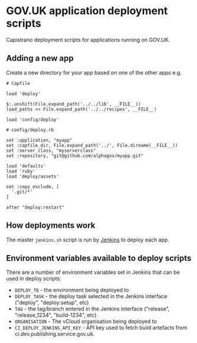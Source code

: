 # GOV.UK application deployment scripts

Capistrano deployment scripts for applications running on GOV.UK.

## Adding a new app

Create a new directory for your app based on one of the other apps e.g.

```
# Capfile

load 'deploy'

$:.unshift(File.expand_path('../../lib', __FILE__))
load_paths << File.expand_path('../../recipes', __FILE__)

load 'config/deploy'
```

```
# config/deploy.rb

set :application, "myapp"
set :capfile_dir, File.expand_path('../', File.dirname(__FILE__))
set :server_class, "myserverclass"
set :repository, "git@github.com/alphagov/myapp.git"

load 'defaults'
load 'ruby'
load 'deploy/assets'

set :copy_exclude, [
  '.git/*'
]

after "deploy:restart"
```

## How deployments work

The master `jenkins.sh` script is run by
[Jenkins](https://github.com/alphagov/govuk-puppet/blob/master/modules/govuk_jenkins/templates/jobs/deploy_app.yaml.erb)
to deploy each app.

## Environment variables available to deploy scripts

There are a number of environment variables set in Jenkins that can be used in
deploy scripts:

* `DEPLOY_TO` - the environment being deployed to
* `DEPLOY_TASK` - the deploy task selected in the Jenkins interface ("deploy", "deploy:setup", etc)
* `TAG` - the tag/branch entered in the Jenkins interface ("release", "release_1234", "build-1234", etc)
* `ORGANISATION` - The vCloud organisation being deployed to
* `CI_DEPLOY_JENKINS_API_KEY` - API key used to fetch build artefacts from ci.dev.publishing.service.gov.uk.

